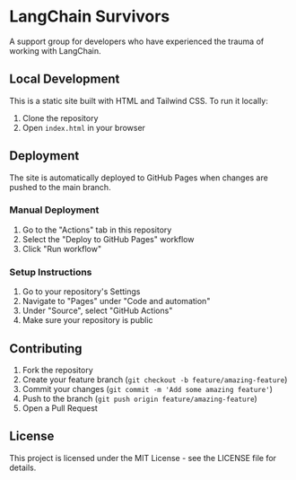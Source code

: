 # LangChain Survivors

A support group for developers who have experienced the trauma of working with LangChain.

## Local Development

This is a static site built with HTML and Tailwind CSS. To run it locally:

1. Clone the repository
2. Open `index.html` in your browser

## Deployment

The site is automatically deployed to GitHub Pages when changes are pushed to the main branch.

### Manual Deployment

1. Go to the "Actions" tab in this repository
2. Select the "Deploy to GitHub Pages" workflow
3. Click "Run workflow"

### Setup Instructions

1. Go to your repository's Settings
2. Navigate to "Pages" under "Code and automation"
3. Under "Source", select "GitHub Actions"
4. Make sure your repository is public

## Contributing

1. Fork the repository
2. Create your feature branch (`git checkout -b feature/amazing-feature`)
3. Commit your changes (`git commit -m 'Add some amazing feature'`)
4. Push to the branch (`git push origin feature/amazing-feature`)
5. Open a Pull Request

## License

This project is licensed under the MIT License - see the LICENSE file for details.
